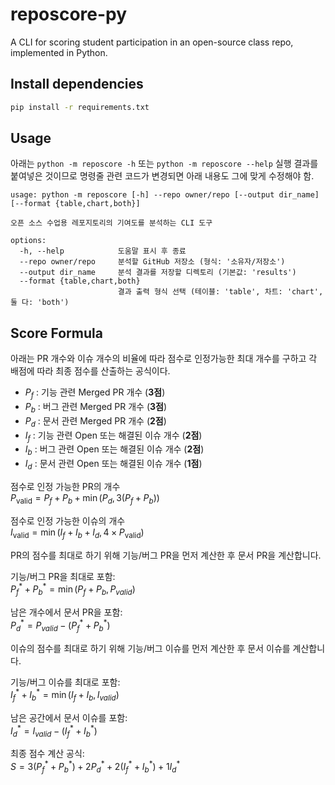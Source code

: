 # reposcore-py
A CLI for scoring student participation in an open-source class repo, implemented in Python.

## Install dependencies

```bash
pip install -r requirements.txt
```

## Usage
아래는 `python -m reposcore -h` 또는 `python -m reposcore --help` 실행 결과를 붙여넣은 것이므로
명령줄 관련 코드가 변경되면 아래 내용도 그에 맞게 수정해야 함.

```
usage: python -m reposcore [-h] --repo owner/repo [--output dir_name] [--format {table,chart,both}]

오픈 소스 수업용 레포지토리의 기여도를 분석하는 CLI 도구

options:
  -h, --help            도움말 표시 후 종료
  --repo owner/repo     분석할 GitHub 저장소 (형식: '소유자/저장소')
  --output dir_name     분석 결과를 저장할 디렉토리 (기본값: 'results')
  --format {table,chart,both}
                        결과 출력 형식 선택 (테이블: 'table', 차트: 'chart', 둘 다: 'both')
```

## Score Formula
아래는 PR 개수와 이슈 개수의 비율에 따라 점수로 인정가능한 최대 개수를 구하고 각 배점에 따라 최종 점수를 산출하는 공식이다.

- $P_f$ : 기능 관련 Merged PR 개수 (**3점**)  
- $P_b$ : 버그 관련 Merged PR 개수 (**3점**)  
- $P_d$ : 문서 관련 Merged PR 개수 (**2점**) 
- $I_f$ : 기능 관련 Open 또는 해결된 이슈 개수 (**2점**)  
- $I_b$ : 버그 관련 Open 또는 해결된 이슈 개수 (**2점**)  
- $I_d$ : 문서 관련 Open 또는 해결된 이슈 개수 (**1점**)

점수로 인정 가능한 PR의 개수\
$P_{\text{valid}} = P_f + P_b + \min(P_d, 3(P_f + P_b))$

점수로 인정 가능한 이슈의 개수\
$I_{\text{valid}} = \min(I_f + I_b + I_d, 4 \times P_{\text{valid}})$

PR의 점수를 최대로 하기 위해 기능/버그 PR을 먼저 계산한 후 문서 PR을 계산합니다.

기능/버그 PR을 최대로 포함:\
$P_f^* + P_b^* = \min(P_f + P_b, P_{valid})$

남은 개수에서 문서 PR을 포함:\
$P_d^* = P_{valid} - (P_f^* + P_b^*)$

이슈의 점수를 최대로 하기 위해 기능/버그 이슈를 먼저 계산한 후 문서 이슈를 계산합니다.

기능/버그 이슈를 최대로 포함:\
$I_f^* + I_b^* = \min(I_f + I_b, I_{valid})$

남은 공간에서 문서 이슈를 포함:\
$I_d^* = I_{valid} - (I_f^* + I_b^*)$

최종 점수 계산 공식:\
$`S = 3(P_f^* + P_b^*) + 2P_d^* + 2(I_f^* + I_b^*) + 1I_d^*`$